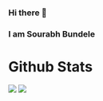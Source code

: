 ### Hi there 👋
### I am Sourabh Bundele
<h1>Github Stats</h1>
<img src="https://github-readme-stats.vercel.app/api?username=SBundele&theme=vue-dark&show_icons=true&hide_border=true&count_private=true">
<img src="https://github-readme-stats.vercel.app/api/top-langs/?username=SBundele&theme=vue-dark&show_icons=true&hide_border=true&layout=compact">

<!--
**SBundele/SBundele** is a ✨ _special_ ✨ repository because its `README.md` (this file) appears on your GitHub profile.

Here are some ideas to get you started:

- 🔭 I’m currently working on ...
- 🌱 I’m currently learning ...
- 👯 I’m looking to collaborate on ...
- 🤔 I’m looking for help with ...
- 💬 Ask me about ...
- 📫 How to reach me: ...
- 😄 Pronouns: ...
- ⚡ Fun fact: ...
-->
